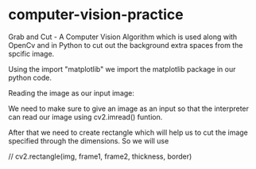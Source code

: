 # computer-vision-practice

Grab and Cut - A Computer Vision Algorithm which is used along with OpenCv and in Python to cut out the background extra spaces from the spcific image.

Using the import "matplotlib" we import the matplotlib package in our python code.

Reading the image as our input image:

We need to make sure to give an image as an input so that the interpreter can read our image using cv2.imread() funtion.

After that we need to create rectangle which will help us to cut the image specified through the dimensions. So we will use 

// cv2.rectangle(img, frame1, frame2, thickness, border) 

